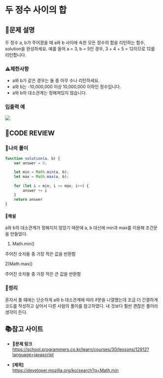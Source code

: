 # 두 정수 사이의 합

## **📝문제 설명**
두 정수 a, b가 주어졌을 때 a와 b 사이에 속한 모든 정수의 합을 리턴하는 함수, solution을 완성하세요.
예를 들어 a = 3, b = 5인 경우, 3 + 4 + 5 = 12이므로 12를 리턴합니다.
### **⚠제한사항**
- a와 b가 같은 경우는 둘 중 아무 수나 리턴하세요.
- a와 b는 -10,000,000 이상 10,000,000 이하인 정수입니다.
- a와 b의 대소관계는 정해져있지 않습니다.
### **입출력 예**
![](https://velog.velcdn.com/images/ssori0421/post/f751aa96-be25-4068-9f10-2ae40f39758b/image.png)

## **🧐CODE REVIEW**
### **🧾나의 풀이**

```js
function solution(a, b) {
    var answer = 0;

    let min = Math.min(a, b);
    let max = Math.max(a, b);
    
    for (let i = min; i <= max; i++) {
        answer += i
    }
    return answer
}   
```

#### **📝해설**
a와 b의 대소관계가 정해지지 않았기 때문에 a, b 대신에 min과 max를 이용해 조건문을 만들었다.
1) Math.min()

  주어진 숫자들 중 가장 작은 값을 반환함
  
2)Math.max()

  주어진 숫자들 중 가장 작은 큰 값을 반환함  

### **🔖정리**

혼자서 풀 떄에는 단순하게 a와 b 대소관계에 따라 if문을 나열했는데 조금 더 간결하게 코드를 작성하고 싶어서 다른 사람의 풀이를 참고하였다. 내 것보다 훨씬 괜찮은 풀이라 생각이 든다.

## 📚참고 사이트

- **🔗문제 링크**<br/>
https://school.programmers.co.kr/learn/courses/30/lessons/12912?language=javascript

- **[제목]**<br/>
https://developer.mozilla.org/ko/search?q=Math.min
